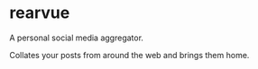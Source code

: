 # rearvue

A personal social media aggregator.

Collates your posts from around the web and brings them home.